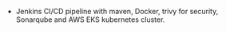 - Jenkins CI/CD pipeline with maven, Docker, trivy for security, Sonarqube and AWS EKS kubernetes cluster.
